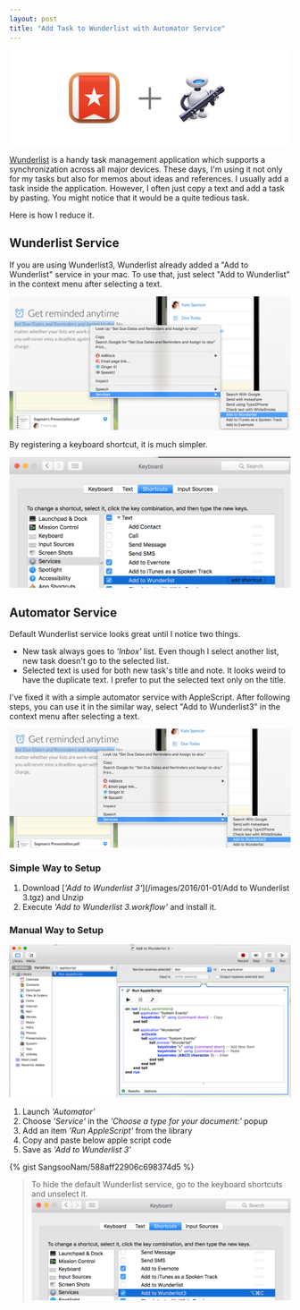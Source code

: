 ```yaml
---
layout: post
title: "Add Task to Wunderlist with Automator Service"
---
```


![](/images/2016/01-01/wunderlist-automator.png)

[Wunderlist](https://www.wunderlist.com/) is a handy task management application which supports a synchronization across all major devices. These days, I'm using it not only for my tasks but also for memos about ideas and references. I usually add a task inside the application. However, I often just copy a text and add a task by pasting. You might notice that it would be a quite tedious task.

Here is how I reduce it.

## Wunderlist Service

If you are using Wunderlist3, Wunderlist already added a "Add to Wunderlist" service in your mac. To use that, just select "Add to Wunderlist" in the context menu after selecting a text.

![Wunderlist Service](/images/2016/01-01/wunderlist-service.png)

By registering a keyboard shortcut, it is much simpler.

![Wunderlist Keyboard Shortcut](/images/2016/01-01/wunderlist-service-keyboard.png)


## Automator Service

Default Wunderlist service looks great until I notice two things.

- New task always goes to _'Inbox'_ list. Even though I select another list, new task doesn't go to the selected list.
- Selected text is used for both new task's title and note. It looks weird to have the duplicate text. I prefer to put the selected text only on the title.

I've fixed it with a simple automator service with AppleScript. After following steps, you can use it in the similar way, select "Add to Wunderlist3" in the context menu after selecting a text.

![Automator Service](/images/2016/01-01/automator-service.png)

### Simple Way to Setup

1. Download [_'Add to Wunderlist 3'_](/images/2016/01-01/Add to Wunderlist 3.tgz) and Unzip
2. Execute _'Add to Wunderlist 3.workflow'_ and install it.

### Manual Way to Setup

![Automator Service Setup](/images/2016/01-01/automator-service-setup.png)


1. Launch _'Automator'_
2. Choose _'Service'_ in the _'Choose a type for your document:'_ popup
3. Add an item _'Run AppleScript'_ from the library
4. Copy and paste below apple script code
5. Save as _'Add to Wunderlist 3'_

{% gist SangsooNam/588aff22906c698374d5 %}

> To hide the default Wunderlist service, go to the keyboard shortcuts and unselect it.
![Wunderlist Service Hide](/images/2016/01-01/wunderlist-service-hide.png)
